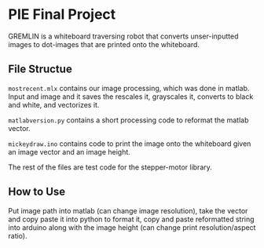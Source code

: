 # PIE Final Project

GREMLIN is a whiteboard traversing robot that converts unser-inputted images to dot-images that are printed onto the whiteboard.

## File Structue

`mostrecent.mlx` contains our image processing, which was done in matlab. Input and image and it saves the rescales it, grayscales it, converts to black and white, and vectorizes it. 

`matlabversion.py` contains a short processing code to reformat the matlab vector.

`mickeydraw.ino` contains code to print the image onto the whiteboard given an image vector and an image height.

The rest of the files are test code for the stepper-motor library.

## How to Use

Put image path into matlab (can change image resolution), take the vector and copy paste it into python to format it, copy and paste reformatted string into arduino along with the image height  (can change print resolution/aspect ratio).